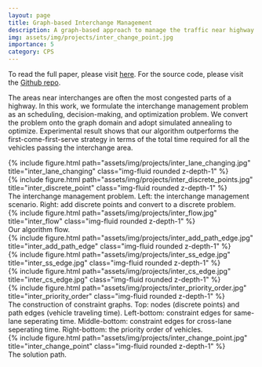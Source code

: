 ```yaml
---
layout: page
title: Graph-based Interchange Management
description: A graph-based approach to manage the traffic near highway interchanges.
img: assets/img/projects/inter_change_point.jpg
importance: 5
category: CPS
---
```


To read the full paper, please visit <a href="https://kevinchang73.github.io/assets/pdf/interchange.pdf">here</a>. For the source code, please visit the <a href="https://github.com/kevinchang73/2021Fall_IntroVehicles_Final_Project">Github repo</a>.

The areas near interchanges are often the most congested parts of a highway. In this work, we formulate the interchange management problem as an scheduling, decision-making, and optimization problem. We convert the problem onto the graph domain and adopt simulated annealing to optimize. Experimental result shows that our algorithm outperforms the first-come-first-serve strategy in terms of the total time required for all the vehicles passing the interchange area.

<div class="row">
    <div class="col-sm-5 mt-3 mt-md-0">
        {% include figure.html path="assets/img/projects/inter_lane_changing.jpg" title="inter_lane_changing" class="img-fluid rounded z-depth-1" %}
    </div>
    <div class="col-sm-7 mt-3 mt-md-0">
        {% include figure.html path="assets/img/projects/inter_discrete_points.jpg" title="inter_discrete_point" class="img-fluid rounded z-depth-1" %}
    </div>
</div>
<div class="caption">
    The interchange management problem. Left: the interchange management scenario. Right: add discrete points and convert to a discrete problem.
</div>

<div class="row">
    <div class="col-sm-8 mt-3 mt-md-0">
        {% include figure.html path="assets/img/projects/inter_flow.jpg" title="inter_flow" class="img-fluid rounded z-depth-1" %}
    </div>
</div>
<div class="caption">
    Our algorithm flow.
</div>

<div class="row">
    <div class="col-sm-10 mt-3 mt-md-0">
        {% include figure.html path="assets/img/projects/inter_add_path_edge.jpg" title="inter_add_path_edge" class="img-fluid rounded z-depth-1" %}
    </div>
    <div class="w-100">
    </div>
    <div class="col-sm-5 mt-3 mt-md-0">
        {% include figure.html path="assets/img/projects/inter_ss_edge.jpg" title="inter_ss_edge.jpg" class="img-fluid rounded z-depth-1" %}
    </div>
    <div class="col-sm mt-3 mt-md-0">
        {% include figure.html path="assets/img/projects/inter_cs_edge.jpg" title="inter_cs_edge.jpg" class="img-fluid rounded z-depth-1" %}
    </div>
    <div class="col-sm mt-3 mt-md-0">
        {% include figure.html path="assets/img/projects/inter_priority_order.jpg" title="inter_priority_order" class="img-fluid rounded z-depth-1" %}
    </div>
</div>
<div class="caption">
    The construction of constraint graphs. Top: nodes (discrete points) and path edges (vehicle traveling time). Left-bottom: constraint edges for same-lane seperating time. Middle-bottom: constraint edges for cross-lane seperating time. Right-bottom: the priority order of vehicles.
</div>

<div class="row">
    <div class="col-sm mt-3 mt-md-0">
        {% include figure.html path="assets/img/projects/inter_change_point.jpg" title="inter_change_point" class="img-fluid rounded z-depth-1" %}
    </div>
</div>
<div class="caption">
    The solution path.
</div>
